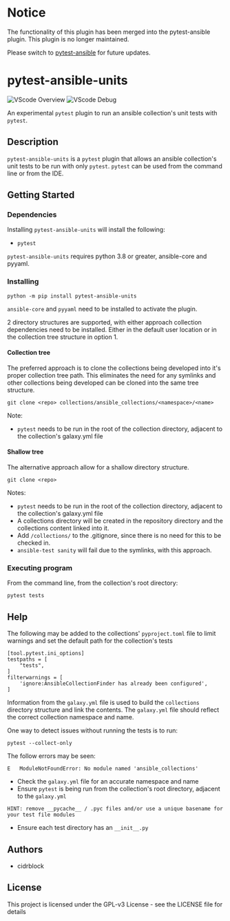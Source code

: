 # Notice

The functionality of this plugin has been merged into the pytest-ansible plugin. This plugin is no longer maintained.

Please switch to [pytest-ansible](https://github.com/ansible-community/pytest-ansible) for future updates.

# pytest-ansible-units

![VScode Overview](images/vscode_overview.png)
![VScode Debug](images/vscode_debug.png)

An experimental `pytest` plugin to run an ansible collection's unit tests with `pytest`.

## Description

`pytest-ansible-units` is a `pytest` plugin that allows an ansible collection's unit tests to be run with only `pytest`. `pytest` can be used from the command line or from the IDE.

## Getting Started

### Dependencies

Installing `pytest-ansible-units` will install the following:

- `pytest`

`pytest-ansible-units` requires python 3.8 or greater, ansible-core and pyyaml.

### Installing

```
python -m pip install pytest-ansible-units
```

`ansible-core` and `pyyaml` need to be installed to activate the plugin.

2 directory structures are supported, with either approach collection dependencies need to be installed. Either in the default user location or in the collection tree structure in option 1.

#### Collection tree

The preferred approach is to clone the collections being developed into it's proper collection tree path. This eliminates the need for any symlinks and other collections being developed can be cloned into the same tree structure.

```
git clone <repo> collections/ansible_collections/<namespace>/<name>
```

Note:

- `pytest` needs to be run in the root of the collection directory, adjacent to the collection's galaxy.yml file

#### Shallow tree

The alternative approach allow for a shallow directory structure.

```
git clone <repo>
```

Notes:

- `pytest` needs to be run in the root of the collection directory, adjacent to the collection's galaxy.yml file
- A collections directory will be created in the repository directory and the collections content linked into it.
- Add `/collections/` to the .gitignore, since there is no need for this to be checked in.
- `ansible-test sanity` will fail due to the symlinks, with this approach.

### Executing program

From the command line, from the collection's root directory:

```
pytest tests
```

## Help

The following may be added to the collections' `pyproject.toml` file to limit warnings and set the default path for the collection's tests

```
[tool.pytest.ini_options]
testpaths = [
    "tests",
]
filterwarnings = [
    'ignore:AnsibleCollectionFinder has already been configured',
]
```

Information from the `galaxy.yml` file is used to build the `collections` directory structure and link the contents. The `galaxy.yml` file should reflect the correct collection namespace and name.

One way to detect issues without running the tests is to run:

```
pytest --collect-only
```

The follow errors may be seen:

```
E   ModuleNotFoundError: No module named 'ansible_collections'
```

- Check the `galaxy.yml` file for an accurate namespace and name
- Ensure `pytest` is being run from the collection's root directory, adjacent to the `galaxy.yml`

```
HINT: remove __pycache__ / .pyc files and/or use a unique basename for your test file modules
```

- Ensure each test directory has an `__init__.py`

## Authors

- cidrblock

## License

This project is licensed under the GPL-v3 License - see the LICENSE file for details
